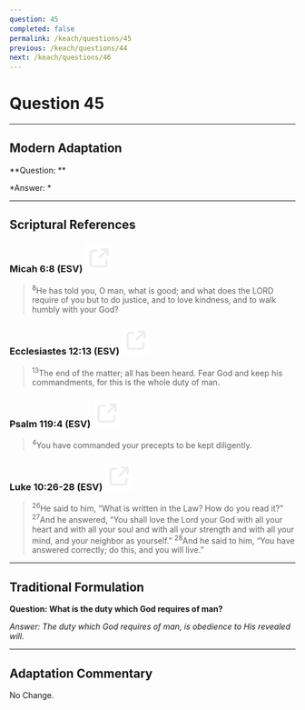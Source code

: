 ```yaml
---
question: 45
completed: false
permalink: /keach/questions/45
previous: /keach/questions/44
next: /keach/questions/46
---
```

# Question 45

---
## Modern Adaptation
**Question: **

*Answer: *

---
## Scriptural References
### Micah 6:8 (ESV) <a href="https://biblegateway.com/passage/?search=Micah+6%3A8&version=ESV"><img src="/assets/svg/link.svg"/></a>
> <sup>8</sup>He has told you, O man, what is good; and what does the LORD require of you but to do justice, and to love kindness, and to walk humbly with your God?

### Ecclesiastes 12:13 (ESV) <a href="https://biblegateway.com/passage/?search=Ecclesiastes+12%3A13&version=ESV"><img src="/assets/svg/link.svg"/></a>
> <sup>13</sup>The end of the matter; all has been heard. Fear God and keep his commandments, for this is the whole duty of man.

### Psalm 119:4 (ESV) <a href="https://biblegateway.com/passage/?search=Psalm+119%3A4&version=ESV"><img src="/assets/svg/link.svg"/></a>
> <sup>4</sup>You have commanded your precepts to be kept diligently.

### Luke 10:26-28 (ESV) <a href="https://biblegateway.com/passage/?search=Luke+10%3A26-28&version=ESV"><img src="/assets/svg/link.svg"/></a>
> <sup>26</sup>He said to him, “What is written in the Law? How do you read it?”
> <sup>27</sup>And he answered, “You shall love the Lord your God with all your heart and with all your soul and with all your strength and with all your mind, and your neighbor as yourself.”
> <sup>28</sup>And he said to him, “You have answered correctly; do this, and you will live.”


---
## Traditional Formulation
**Question: What is the duty which God requires of man?**

*Answer: The duty which God requires of man, is obedience to His revealed will.*

---
## Adaptation Commentary
No Change.